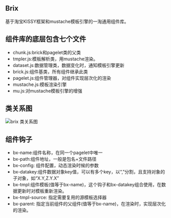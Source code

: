 Brix
-----------
基于淘宝KISSY框架和mustache模板引擎的一淘通用组件库。

组件库的底层包含七个文件
-----------
 - chunk.js:brick和pagelet类的父类
 - tmpler.js:模板解析类，用mustache渲染。
 - dataset.js:数据管理类，数据变化时，通知模板引擎更新
 - brick.js:组件基类，所有组件继承此类
 - pagelet.js:组件管理器，对组件实现层次化的渲染
 - mustache.js:模板渲染引擎
 - mu.js:对mustache模板引擎的增强

类关系图
-----------
![brix 类关系图](http://img02.taobaocdn.com/tps/i2/T1ty_nXapdXXaFmrLb-907-733.png)

组件钩子
-----------
 - bx-name:组件名称，在同一个pagelet中唯一
 - bx-path:组件地址，一般是包名+文件路径
 - bx-config: 组件配置，动态渲染时候的参数
 - bx-datakey:组件数据对象key值，可以有多个key，以“,”分割，且支持对象的子对象，如“X.Y,Z.Y.X”
 - bx-tmpl:组件模板(值等于bx-name)，这个钩子和bx-datakey组合使用，在数据更新时对模板重新渲染。
 - bx-tmpl-source: 指定需要复用的源模板选择器
 - bx-parent: 指定当前组件的父组件(值等于bx-name)，在渲染时，实现层次化的渲染。